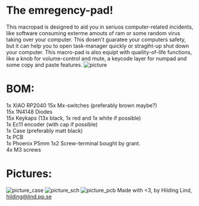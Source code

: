 # The emregency-pad!
This macropad is designed to aid you in seriuos computer-related incidents, like software consuming
exterme amouts of ram or some random virus taking over your computer.
This dosen't guaratee your computers safety, but it can help you to open task-manager quickly 
or stragiht-up shut down your computer.
This macro-pad is also equipt with quaility-of-life functions, like a knob for volume-control and mute, a keycode layer for numpad and some copy and paste features.
![picture](https://cdn.hackclubber.dev/slackcdn/fc6df849fece92f33f7e0babb242175e.png)
# BOM:
1x XIAO RP2040
15x Mx-switches (preferably brown maybe?) <br/>
15x 1N4148 Diodes <br/>
15x Keykaps (13x black, 1x red and 1x white if possible)<br/>
1x Ec11 encoder (with cap if possible)<br/>
1x Case (preferably matt black)<br/>
1x PCB <br/>
1x Phoenix P5mm 1x2 Screw-terminal bought by grant. <br/>
4x M3 screws <br/>
# Pictures:
![picture_case](https://cdn.hack.pet/slackcdn/7dba3f1a2b05330fac87eb9b6fa08501.png)
![picture_sch](https://cdn.hack.pet/slackcdn/abb354741a231a373e7325de6ec6204b.png)
![picture_pcb](https://cdn.hackclubber.dev/slackcdn/29aeb0a12633a004fe847e3e3b241444.png)
Made with <3, by Hilding Lind, hilding@lind.pp.se
